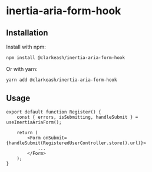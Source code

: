 # inertia-aria-form-hook

## Installation

Install with npm:

```bash
npm install @clarkeash/inertia-aria-form-hook
```

Or with yarn:

```bash
yarn add @clarkeash/inertia-aria-form-hook
```

## Usage

```
export default function Register() {
    const { errors, isSubmitting, handleSubmit } = useInertiaAriaForm();

    return (
        <Form onSubmit={handleSubmit(RegisteredUserController.store().url)}>
            ...
        </Form>
    );
}
```